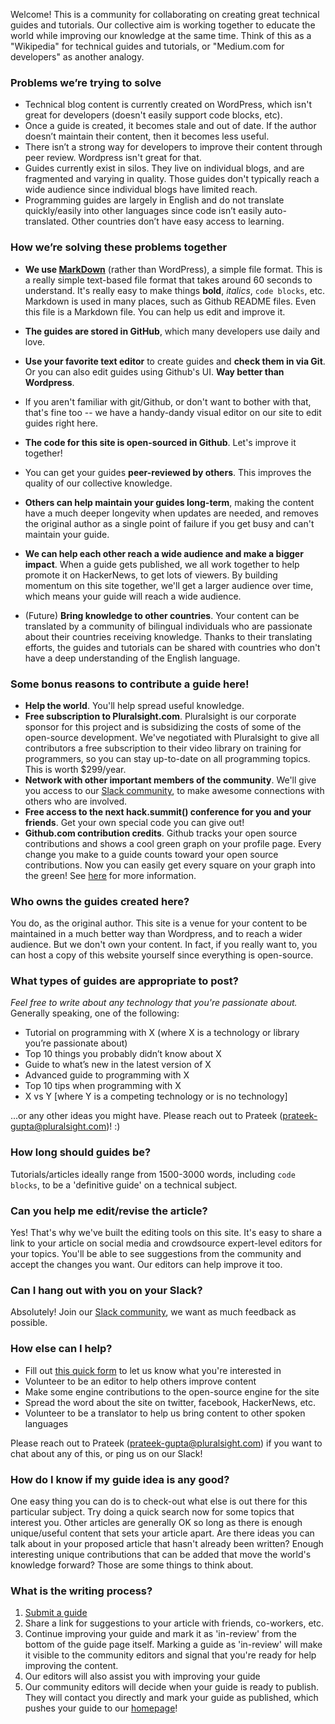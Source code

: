 Welcome!  This is a community for collaborating on creating great technical guides and tutorials.
Our collective aim is working together to educate the world while improving our knowledge at the same time.
Think of this as a "Wikipedia" for technical guides and tutorials, or "Medium.com for developers" as another analogy.

### Problems we’re trying to solve

- Technical blog content is currently created on WordPress, which isn't great for developers (doesn't easily support code blocks, etc).
- Once a guide is created, it becomes stale and out of date. If the author doesn’t maintain their content, then it becomes less useful.
- There isn’t a strong way for developers to improve their content through peer review.  Wordpress isn't great for that.
- Guides currently exist in silos.  They live on individual blogs, and are fragmented and varying in quality.  Those guides don't typically reach a wide audience since individual blogs have limited reach.
- Programming guides are largely in English and do not translate quickly/easily into other languages since code isn’t easily auto-translated.  Other countries don’t have easy access to learning.

### How we’re solving these problems together

- **We use [MarkDown](http://daringfireball.net/projects/markdown/basics)** (rather than WordPress), a simple file format.  This is a really simple text-based file format that takes around 60 seconds to understand.  It's really easy to make things **bold**, _italics_, `code blocks`, etc.  Markdown is used in many places, such as Github README files.  Even this file is a Markdown file.  You can help us edit and improve it.
- **The guides are stored in GitHub**, which many developers use daily and love.
- **Use your favorite text editor** to create guides and **check them in via Git**.  Or you can also edit guides using Github's UI.  **Way better than Wordpress**.
- If you aren't familiar with git/Github, or don't want to bother with that, that's fine too -- we have a handy-dandy visual editor on our site to edit guides right here.

- **The code for this site is open-sourced in Github**.  Let's improve it together!
- You can get your guides **peer-reviewed by others**.  This improves the quality of our collective knowledge.
- **Others can help maintain your guides long-term**, making the content have a much deeper longevity when updates are needed, and removes the original author as a single point of failure if you get busy and can't maintain your guide.
- **We can help each other reach a wide audience and make a bigger impact**.  When a guide gets published, we all work together to help promote it on HackerNews, to get lots of viewers.  By building momentum on this site together, we'll get a larger audience over time, which means your guide will reach a wide audience.
- (Future) **Bring knowledge to other countries**.  Your content can be translated by a community of bilingual individuals who are passionate about their countries receiving knowledge. Thanks to their translating efforts, the guides and tutorials can be shared with countries who don't have a deep understanding of the English language.

### Some bonus reasons to contribute a guide here!
* **Help the world**.  You'll help spread useful knowledge.
* **Free subscription to Pluralsight.com**.  Pluralsight is our corporate sponsor for this project and is subsidizing the costs of some of the open-source development.  We've negotiated with Pluralsight to give all contributors a free subscription to their video library on training for programmers, so you can stay up-to-date on all programming topics.  This is worth $299/year.
* **Network with other important members of the community**.  We'll give you access to our <a href="https://hackguides.herokuapp.com" target="_blank">Slack community</a>, to make awesome connections with others who are involved.
* **Free access to the next hack.summit() conference for you and your friends**.  Get your own special code you can give out!
* **Github.com contribution credits**. Github tracks your open source contributions and shows a cool green graph on your profile page. Every change you make to a guide counts toward your open source contributions. Now you can easily get every square on your graph into the green!  See [here](https://help.github.com/articles/viewing-contributions-on-your-profile-page/) for more information.

### Who owns the guides created here?

You do, as the original author.  This site is a venue for your content to be maintained in a much better way than Wordpress, and to reach a wider audience.  But we don't own your content.  In fact, if you really want to, you can host a copy of this website yourself since everything is open-source.

### What types of guides are appropriate to post?

*Feel free to write about any technology that you're passionate about.* Generally speaking, one of the following:

* Tutorial on programming with X (where X is a technology or library you’re passionate about)
* Top 10 things you probably didn’t know about X
* Guide to what’s new in the latest version of X
* Advanced guide to programming with X
* Top 10 tips when programming with X
* X vs Y [where Y is a competing technology or is no technology]

...or any other ideas you might have.  Please reach out to Prateek (prateek-gupta@pluralsight.com)! :)

### How long should guides be?

Tutorials/articles ideally range from 1500-3000 words, including `code blocks`, to be a 'definitive guide' on a technical subject.

### Can you help me edit/revise the article?
Yes! That's why we've built the editing tools on this site. It's easy to share a link to your article on social media and crowdsource expert-level editors for your topics. You'll be able to see suggestions from the community and accept the changes you want. Our editors can help improve it too.

### Can I hang out with you on your Slack?

Absolutely! Join our <a href="https://hackguides.herokuapp.com" target="_blank">Slack community</a>, we want as much feedback as possible.

### How else can I help?

* Fill out <a href="https://hackguides.typeform.com/to/EwVks9" target="_blank">this quick form</a> to let us know what you're interested in
* Volunteer to be an editor to help others improve content
* Make some engine contributions to the open-source engine for the site
* Spread the word about the site on twitter, facebook, HackerNews, etc.
* Volunteer to be a translator to help us bring content to other spoken languages

Please reach out to Prateek (prateek-gupta@pluralsight.com) if you want to chat about any of this, or ping us on our Slack!

### How do I know if my guide idea is any good?
One easy thing you can do is to check-out what else is out there for this particular subject. Try doing a quick search now for some topics that interest you. Other articles are generally OK so long as there is enough unique/useful content that sets your article apart. Are there ideas you can talk about in your proposed article that hasn't already been written? Enough interesting unique contributions that can be added that move the world's knowledge forward? Those are some things to think about.

### What is the writing process?
1. [Submit a guide](/write/)
2. Share a link for suggestions to your article with friends, co-workers, etc.
3. Continue improving your guide and mark it as 'in-review' from the bottom of the guide page itself.  Marking a guide as 'in-review' will make it visible to the community editors and signal that you're ready for help improving the content.
4. Our editors will also assist you with improving your guide
5. Our community editors will decide when your guide is ready to publish. They will contact you directly and mark your guide as published, which pushes your guide to our [homepage](http://www.pluralsight.com/guides)!
